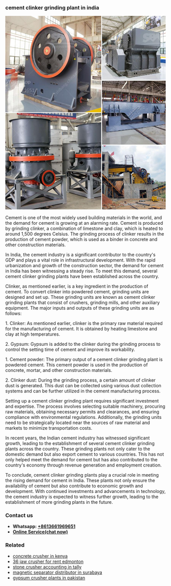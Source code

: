 <h3>cement clinker grinding plant in india</h3><img src='1706755510.jpg' alt=''><p>Cement is one of the most widely used building materials in the world, and the demand for cement is growing at an alarming rate. Cement is produced by grinding clinker, a combination of limestone and clay, which is heated to around 1,500 degrees Celsius. The grinding process of clinker results in the production of cement powder, which is used as a binder in concrete and other construction materials.</p><p>In India, the cement industry is a significant contributor to the country's GDP and plays a vital role in infrastructural development. With the rapid urbanization and growth of the construction sector, the demand for cement in India has been witnessing a steady rise. To meet this demand, several cement clinker grinding plants have been established across the country.</p><p>Clinker, as mentioned earlier, is a key ingredient in the production of cement. To convert clinker into powdered cement, grinding units are designed and set up. These grinding units are known as cement clinker grinding plants that consist of crushers, grinding mills, and other auxiliary equipment. The major inputs and outputs of these grinding units are as follows:</p><p>1. Clinker: As mentioned earlier, clinker is the primary raw material required for the manufacturing of cement. It is obtained by heating limestone and clay at high temperatures.</p><p>2. Gypsum: Gypsum is added to the clinker during the grinding process to control the setting time of cement and improve its workability.</p><p>1. Cement powder: The primary output of a cement clinker grinding plant is powdered cement. This cement powder is used in the production of concrete, mortar, and other construction materials.</p><p>2. Clinker dust: During the grinding process, a certain amount of clinker dust is generated. This dust can be collected using various dust collection systems and can be further utilized in the cement manufacturing process.</p><p>Setting up a cement clinker grinding plant requires significant investment and expertise. The process involves selecting suitable machinery, procuring raw materials, obtaining necessary permits and clearances, and ensuring compliance with environmental regulations. Additionally, the grinding units need to be strategically located near the sources of raw material and markets to minimize transportation costs.</p><p>In recent years, the Indian cement industry has witnessed significant growth, leading to the establishment of several cement clinker grinding plants across the country. These grinding plants not only cater to the domestic demand but also export cement to various countries. This has not only helped meet the demand for cement but has also contributed to the country's economy through revenue generation and employment creation.</p><p>To conclude, cement clinker grinding plants play a crucial role in meeting the rising demand for cement in India. These plants not only ensure the availability of cement but also contribute to economic growth and development. With continued investments and advancements in technology, the cement industry is expected to witness further growth, leading to the establishment of more grinding plants in the future.</p><h3>Contact us</h3><ul><li><strong>Whatsapp:&nbsp;<a href="https://wa.me/8613661969651">+8613661969651</a></strong></li><li><a href="https://swt.shibang-china.com/?git&amp;zhl&amp;cement clinker grinding plant in india"><strong>Online Service(chat now)</strong></a></li></ul><h3>Related</h3><ul><li><a href='concrete crusher in kenya.md'>concrete crusher in kenya</a></li><li><a href='36 jaw crusher for rent edmonton.md'>36 jaw crusher for rent edmonton</a></li><li><a href='stone crusher accounting in tally.md'>stone crusher accounting in tally</a></li><li><a href='magnetic separator distributor in surabaya.md'>magnetic separator distributor in surabaya</a></li><li><a href='gypsum crusher plants in pakistan.md'>gypsum crusher plants in pakistan</a></li></ul>